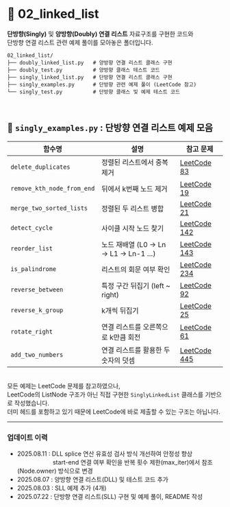 # 📁 02_linked_list
**단방향(Singly)** 및 **양방향(Doubly) 연결 리스트** 자료구조를 구현한 코드와 <br>
단방향 연결 리스트 관련 예제 풀이를 모아놓은 폴더입니다.
```
02_linked_list/
├── doubly_linked_list.py   # 양방향 연결 리스트 클래스 구현
├── doubly_test.py          # 양방향 클래스 테스트 코드
├── singly_linked_list.py   # 단방향 연결 리스트 클래스 구현
├── singly_examples.py      # 단방향 관련 예제 풀이 (LeetCode 참고)
└── singly_test.py          # 단방향 클래스 및 예제 테스트 코드
```
<br>

## 📄 `singly_examples.py` : 단방향 연결 리스트 예제 모음

| 함수명 | 설명                             | 참고 문제                                                                           |
|--------|--------------------------------|---------------------------------------------------------------------------------|
| `delete_duplicates` | 정렬된 리스트에서 중복 제거                | [LeetCode 83](https://leetcode.com/problems/remove-duplicates-from-sorted-list) |
| `remove_kth_node_from_end` | 뒤에서 k번째 노드 제거                  | [LeetCode 19](https://leetcode.com/problems/remove-nth-node-from-end-of-list)   |
| `merge_two_sorted_lists` | 정렬된 두 리스트 병합                   | [LeetCode 21](https://leetcode.com/problems/merge-two-sorted-lists)             |
| `detect_cycle` | 사이클 시작 노드 찾기                   | [LeetCode 142](https://leetcode.com/problems/linked-list-cycle-ii)              |
| `reorder_list` | 노드 재배열 (L0 → Ln → L1 → Ln-1 …) | [LeetCode 143](https://leetcode.com/problems/reorder-list)                      |
| `is_palindrome` | 리스트의 회문 여부 확인                  | [LeetCode 234](https://leetcode.com/problems/palindrome-linked-list)            |
| `reverse_between`  | 특정 구간 뒤집기 (left ~ right)                   | [LeetCode 92](https://leetcode.com/problems/reverse-linked-list-ii) |
| `reverse_k_group`  | k개씩 뒤집기                                      | [LeetCode 25](https://leetcode.com/problems/reverse-nodes-in-k-group) |
| `rotate_right`     | 연결 리스트를 오른쪽으로 k만큼 회전               | [LeetCode 61](https://leetcode.com/problems/rotate-list)            |
| `add_two_numbers`  | 연결 리스트를 활용한 두 숫자의 덧셈               | [LeetCode 445](https://leetcode.com/problems/add-two-numbers-ii)    |
<br>모든 예제는 LeetCode 문제를 참고하였으나,          
LeetCode의 ListNode 구조가 아닌 직접 구현한 `SinglyLinkedList` 클래스를 기반으로 작성했습니다.       
더미 헤드를 포함하고 있기 때문에 LeetCode에 바로 제출할 수 있는 구조는 아닙니다.

---
### 업데이트 이력  
- 2025.08.11 : DLL splice 연산 유효성 검사 방식 개선하여 안정성 향상 <br>
&nbsp;&nbsp;&nbsp;&nbsp;&nbsp;&nbsp;&nbsp;&nbsp;&nbsp;&nbsp;&nbsp;&nbsp;&nbsp;&nbsp;&nbsp;&nbsp;&nbsp;&nbsp;&nbsp;&nbsp; start-end 연결 여부 확인을 반복 횟수 제한(max_iter)에서 참조(Node.owner) 방식으로 변경
- 2025.08.07 : 양방향 연결 리스트(DLL) 및 테스트 코드 추가
- 2025.08.03 : SLL 예제 추가 (4개)
- 2025.07.22 : 단방향 연결 리스트(SLL) 구현 및 예제 풀이, README 작성
